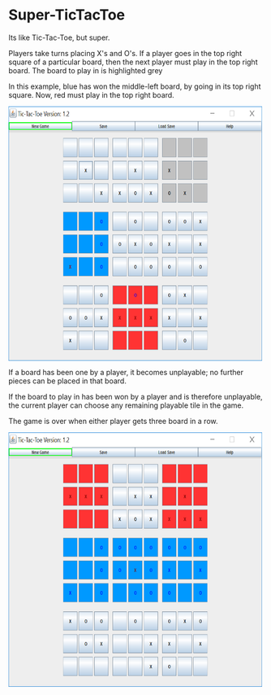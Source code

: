 # Super-TicTacToe
Its like Tic-Tac-Toe, but super.

Players take turns placing X's and O's.
If a player goes in the top right square of a particular board, then the next player must play in the top right board.
The board to play in is highlighted grey

In this example, blue has won the middle-left board, by going in its top right square. Now, red must play in the top right board.

<img src="https://github.com/TKosa/Super-TicTacToe/blob/master/screenshot1.png" width="500" height="500" style="vertical-align:middle">

If a board has been one by a player, it becomes unplayable; no further pieces can be placed in that board.

If the board to play in has been won by a player and is therefore unplayable, the current player can choose any remaining playable tile in the game.

The game is over when either player gets three board in a row.

<img src="https://github.com/TKosa/Super-TicTacToe/blob/master/screenshot2.png" width="500" height="500" style="vertical-align:middle">
